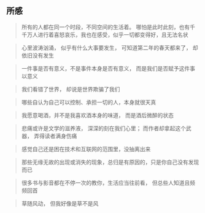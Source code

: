 ## 所感

> 所有的人都在同一个时段，不同空间的生活着。 哪怕是此时此刻，也有千千万人进行着喜怒哀乐，我也在感受，似乎一切都变得好，且无法名状

> 心里波涛汹涌， 似乎有什么大事要发生， 可知道第二年的春天都来了， 却依旧没有发生

> 一件事是否有意义，不是事件本身是否有意义， 而是我们是否赋予这件事以意义

> 我们看错了世界， 却说是世界欺骗了我们

> 哪些自认为自己可以控制、承担一切的人，本身就很天真

> 我愿意喝酒，并不是我喜欢酒本身的味道， 而是酒后微醉的状态

> 悲痛或许是文学的滋养液， 深深的刻在我们心里； 而作者却拿起这个武器， 弄得读者满身伤痛

> 感觉自己还是困在技术和互联网的范围里，没抽离出来

> 那些无缘无故的出现或消失的现象，总归是有原因的，只是你自己没有发现而已

> 很多书与影音都在不停一次的教你，生活应当往前看， 但总些人知道且频频回首
 
> 草随风动， 但我好像是草不是风